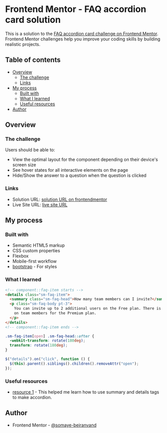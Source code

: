 # Frontend Mentor - FAQ accordion card solution

This is a solution to the [FAQ accordion card challenge on Frontend Mentor](https://www.frontendmentor.io/challenges/faq-accordion-card-XlyjD0Oam). Frontend Mentor challenges help you improve your coding skills by building realistic projects.

## Table of contents

- [Overview](#overview)
  - [The challenge](#the-challenge)
  - [Links](#links)
- [My process](#my-process)
  - [Built with](#built-with)
  - [What I learned](#what-i-learned)
  - [Useful resources](#useful-resources)
- [Author](#author)

## Overview

### The challenge

Users should be able to:

- View the optimal layout for the component depending on their device's screen size
- See hover states for all interactive elements on the page
- Hide/Show the answer to a question when the question is clicked

### Links

- Solution URL: [solution URL on frontendmentor](https://www.frontendmentor.io/solutions/faq-accordion-card-solutionpure-css-rx2p5y5OF5)
- Live Site URL: [live site URL](https://somaye-beiranvand.github.io/faq-accordion-card-main-with-css/)

## My process

### Built with

- Semantic HTML5 markup
- CSS custom properties
- Flexbox
- Mobile-first workflow
- [bootstrap](https://getbootstrap.com/) - For styles

### What I learned

```html
<!-- component::faq-item starts -->
<details class="sm-faq-item">
  <summary class="sm-faq-head">How many team members can I invite?</summary>
  <p class="sm-faq-body pt-3">
    You can invite up to 2 additional users on the Free plan. There is no limit
    on team members for the Premium plan.
  </p>
</details>
<!-- component::faq-item ends -->
```

```css
.sm-faq-item[open] .sm-faq-head::after {
  -webkit-transform: rotate(180deg);
  transform: rotate(180deg);
}
```

```javascript
$("details").on("click", function () {
  $(this).parent().siblings().children().removeAttr("open");
});
```

### Useful resources

- [resource 1](https://css-tricks.com/quick-reminder-that-details-summary-is-the-easiest-way-ever-to-make-an-accordion/) - This helped me learn how to use summary and details tags to make accordion.

## Author

- Frontend Mentor - [@somaye-beiranvand](https://www.frontendmentor.io/profile/somaye-beiranvand)
